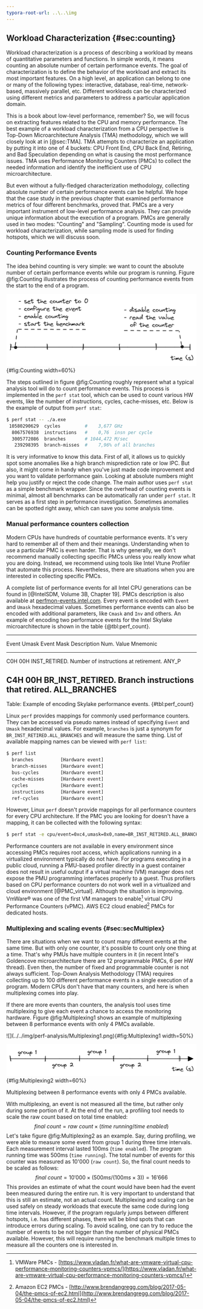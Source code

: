 ```yaml
---
typora-root-url: ..\..\img
---
```


## Workload Characterization {#sec:counting}

Workload characterization is a process of describing a workload by means of quantitative parameters and functions. In simple words, it means counting an absolute number of certain performance events. The goal of characterization is to define the behavior of the workload and extract its most important features. On a high level, an application can belong to one or many of the following types: interactive, database, real-time, network-based, massively parallel, etc. Different workloads can be characterized using different metrics and parameters to address a particular application domain.

This is a book about low-level performance, remember? So, we will focus on extracting features related to the CPU and memory performance. The best example of a workload characterization from a CPU perspective is Top-Down Microarchitecture Analysis (TMA) methodology, which we will closely look at in [@sec:TMA]. TMA attempts to characterize an application by putting it into one of 4 buckets: CPU Front End, CPU Back End, Retiring, and Bad Speculation depending on what is causing the most performance issues. TMA uses Performance Monitoring Counters (PMCs) to collect the needed information and identify the inefficient use of CPU microarchitecture.

But even without a fully-fledged characterization methodology, collecting absolute number of certain performance events can be helpful. We hope that the case study in the previous chapter that examined performance metrics of four different benchmarks, proved that. PMCs are a very important instrument of low-level performance analysis. They can provide unique information about the execution of a program. PMCs are generally used in two modes: "Counting" and "Sampling". Counting mode is used for workload characterization, while sampling mode is used for finding hotspots, which we will discuss soon. 

### Counting Performance Events

The idea behind counting is very simple: we want to count the absolute number of certain performance events while our program is running. Figure @fig:Counting illustrates the process of counting performance events from the start to the end of a program.

![Counting performance events.](../../img/perf-analysis/CountingFlow.png){#fig:Counting width=60%}

The steps outlined in figure @fig:Counting roughly represent what a typical analysis tool will do to count performance events. This process is implemented in the `perf stat` tool, which can be used to count various HW events, like the number of instructions, cycles, cache-misses, etc. Below is the example of output from `perf stat`:

```bash
$ perf stat -- ./a.exe
 10580290629  cycles         #    3,677 GHz
  8067576938  instructions   #    0,76  insn per cycle
  3005772086  branches       # 1044,472 M/sec
   239298395  branch-misses  #    7,96% of all branches 
```

It is very informative to know this data. First of all, it allows us to quickly spot some anomalies like a high branch misprediction rate or low IPC. But also, it might come in handy when you've just made code improvement and you want to validate performance gain. Looking at absolute numbers might help you justify or reject the code change. The main author uses `perf stat` as a simple benchmark wrapper. Since the overhead of counting events is minimal, almost all benchmarks can be automatically ran under `perf stat`. It serves as a first step in performance investigation. Sometimes anomalies can be spotted right away, which can save you some analysis time.

### Manual performance counters collection

Modern CPUs have hundreds of countable performance events. It's very hard to remember all of them and their meanings. Understanding when to use a particular PMC is even harder. That is why generally, we don't recommend manually collecting specific PMCs unless you really know what you are doing. Instead, we recommend using tools like Intel Vtune Profiler that automate this process. Nevertheless, there are situations when you are interested in collecting specific PMCs.

A complete list of performance events for all Intel CPU generations can be found in [@IntelSDM, Volume 3B, Chapter 19]. PMCs description is also available at [perfmon-events.intel.com](https://perfmon-events.intel.com/). Every event is encoded with `Event` and `Umask` hexadecimal values. Sometimes performance events can also be encoded with additional parameters, like `Cmask` and `Inv` and others. An example of encoding two performance events for the Intel Skylake microarchitecture is shown in the table {@tbl:perf_count}.

--------------------------------------------------------------------------
Event  Umask Event Mask            Description
 Num.  Value Mnemonic              
------ ----- --------------------- ---------------------------------------
C0H     00H  INST_RETIRED.         Number of instructions at retirement. 
             ANY_P

C4H     00H  BR_INST_RETIRED.      Branch instructions that retired.
             ALL_BRANCHES                  
--------------------------------------------------------------------------

Table: Example of encoding Skylake performance events. {#tbl:perf_count}

Linux `perf` provides mappings for commonly used performance counters. They can be accessed via pseudo names instead of specifying `Event` and `Umask` hexadecimal values. For example, `branches` is just a synonym for `BR_INST_RETIRED.ALL_BRANCHES` and will measure the same thing. List of available mapping names can be viewed with `perf list`:

```bash
$ perf list
  branches          [Hardware event]
  branch-misses     [Hardware event]
  bus-cycles        [Hardware event]
  cache-misses      [Hardware event]
  cycles            [Hardware event]
  instructions      [Hardware event]
  ref-cycles        [Hardware event]
```

However, Linux `perf` doesn't provide mappings for all performance counters for every CPU architecture. If the PMC you are looking for doesn't have a mapping, it can be collected with the following syntax:

```bash
$ perf stat -e cpu/event=0xc4,umask=0x0,name=BR_INST_RETIRED.ALL_BRANCHES/ -- ./a.exe
```

Performance counters are not available in every environment since accessing PMCs requires root access, which applications running in a virtualized environment typically do not have. For programs executing in a public cloud, running a PMU-based profiler directly in a guest container does not result in useful output if a virtual machine (VM) manager does not expose the PMU programming interfaces properly to a guest. Thus profilers based on CPU performance counters do not work well in a virtualized and cloud environment [@PMC_virtual]. Although the situation is improving. VmWare® was one of the first VM managers to enable[^4] virtual CPU Performance Counters (vPMC). AWS EC2 cloud enabled[^5] PMCs for dedicated hosts.

### Multiplexing and scaling events {#sec:secMultiplex}

There are situations when we want to count many different events at the same time. But with only one counter, it's possible to count only one thing at a time. That's why PMUs have multiple counters in it (in recent Intel's Goldencove microarchitecture there are 12 programmable PMCs, 6 per HW thread). Even then, the number of fixed and programmable counter is not always sufficient. Top-Down Analysis Methodology (TMA) requires collecting up to 100 different performance events in a single execution of a program. Modern CPUs don't have that many counters, and here is when multiplexing comes into play.

If there are more events than counters, the analysis tool uses time multiplexing to give each event a chance to access the monitoring hardware. Figure @fig:Multiplexing1 shows an example of multiplexing between 8 performance events with only 4 PMCs available.

<div id="fig:Multiplexing">
![](../../img/perf-analysis/Multiplexing1.png){#fig:Multiplexing1 width=50%}

![](../../img/perf-analysis/Multiplexing2.png){#fig:Multiplexing2 width=60%}

Multiplexing between 8 performance events with only 4 PMCs available.
</div>

With multiplexing, an event is not measured all the time, but rather only during some portion of it. At the end of the run, a profiling tool needs to scale the raw count based on total time enabled:
$$
final~count = raw~count \times ( time~running / time~enabled )
$$
Let's take figure @fig:Multiplexing2 as an example. Say, during profiling, we were able to measure some event from group 1 during three time intervals. Each measurement interval lasted 100ms (`time enabled`). The program running time was 500ms (`time running`). The total number of events for this counter was measured as 10'000 (`raw count`). So, the final count needs to be scaled as follows:
$$
final~count = 10'000 \times ( 500ms / ( 100ms \times 3) ) = 16'666
$$
This provides an estimate of what the count would have been had the event been measured during the entire run. It is very important to understand that this is still an estimate, not an actual count. Multiplexing and scaling can be used safely on steady workloads that execute the same code during long time intervals. However, if the program regularly jumps between different hotspots, i.e. has different phases, there will be blind spots that can introduce errors during scaling. To avoid scaling, one can try to reduce the number of events to be not bigger than the number of physical PMCs available. However, this will require running the benchmark multiple times to measure all the counters one is interested in.

[^4]: VMWare PMCs - [https://www.vladan.fr/what-are-vmware-virtual-cpu-performance-monitoring-counters-vpmcs/](https://www.vladan.fr/what-are-vmware-virtual-cpu-performance-monitoring-counters-vpmcs/)
[^5]: Amazon EC2 PMCs - [http://www.brendangregg.com/blog/2017-05-04/the-pmcs-of-ec2.html](http://www.brendangregg.com/blog/2017-05-04/the-pmcs-of-ec2.html)